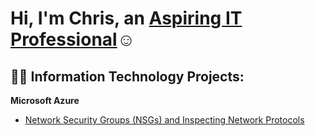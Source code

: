 <h1>Hi, I'm Chris, an <a href="https://linkedin.com/in/christopherkhawaja">Aspiring IT Professional</a>☺</h1>

<h2>👨‍💻 Information Technology Projects:</h2>

<b>Microsoft Azure</b>
 - [Network Security Groups (NSGs) and Inspecting Network Protocols](https://github.com/chriskhawaja/azure-network-protocols)

